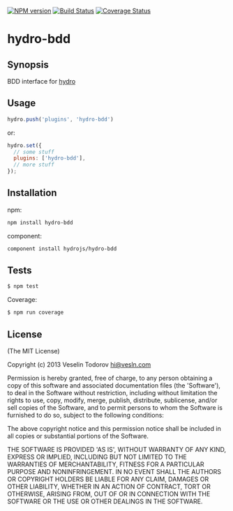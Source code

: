 [![NPM
version](https://badge.fury.io/js/hydro-bdd.png)](http://badge.fury.io/js/hydro-bdd)
[![Build Status](https://secure.travis-ci.org/hydrojs/hydro-bdd.png)](http://travis-ci.org/hydrojs/hydro-bdd)
[![Coverage Status](https://coveralls.io/repos/hydrojs/hydro-bdd/badge.png?branch=master)](https://coveralls.io/r/hydrojs/hydro-bdd?branch=master)

# hydro-bdd

## Synopsis

BDD interface for [hydro](https://github.com/hydrojs/hydro)

## Usage

```js
hydro.push('plugins', 'hydro-bdd')
```

or:

```js
hydro.set({
  // some stuff
  plugins: ['hydro-bdd'],
  // more stuff
});
```

## Installation

npm:

```bash
npm install hydro-bdd
```

component:

```bash
component install hydrojs/hydro-bdd
```

## Tests

```bash
$ npm test
```

Coverage:

```bash
$ npm run coverage
```

## License

(The MIT License)

Copyright (c) 2013 Veselin Todorov <hi@vesln.com>

Permission is hereby granted, free of charge, to any person obtaining
a copy of this software and associated documentation files (the
'Software'), to deal in the Software without restriction, including
without limitation the rights to use, copy, modify, merge, publish,
distribute, sublicense, and/or sell copies of the Software, and to
permit persons to whom the Software is furnished to do so, subject to
the following conditions:

The above copyright notice and this permission notice shall be
included in all copies or substantial portions of the Software.

THE SOFTWARE IS PROVIDED 'AS IS', WITHOUT WARRANTY OF ANY KIND,
EXPRESS OR IMPLIED, INCLUDING BUT NOT LIMITED TO THE WARRANTIES OF
MERCHANTABILITY, FITNESS FOR A PARTICULAR PURPOSE AND NONINFRINGEMENT.
IN NO EVENT SHALL THE AUTHORS OR COPYRIGHT HOLDERS BE LIABLE FOR ANY
CLAIM, DAMAGES OR OTHER LIABILITY, WHETHER IN AN ACTION OF CONTRACT,
TORT OR OTHERWISE, ARISING FROM, OUT OF OR IN CONNECTION WITH THE
SOFTWARE OR THE USE OR OTHER DEALINGS IN THE SOFTWARE.
